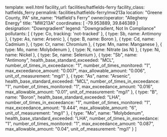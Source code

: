 template: well.html
facility_url: facilities/hatfields-ferry
facility_class: hatfields_ferry
permalink: facilities/hatfields-ferry/mw213a
location: "Greene County, PA"
site_name: "Hatfield's Ferry"
owner/operator: "Allegheny Energy"
title: "MW213A"
coordinates: [
  -79.953889,
  39.846389
]
designation: "Downgradient"
legend: "Downgradient, Not In Compliance"
pollutants: [
  {
    type: Co,
    tracking: 'not-tracked'
  },
  {
    type: Sb,
    name: Antimony
  },
  {
    type: As,
    name: Arsenic
  },
  {
    type: B,
    name: Boron
  },
  {
    type: Cd,
    name: Cadmium
  },
  {
    type: Cr,
    name: Chromium
  },
  {
    type: Mn,
    name: Manganese
  },
  {
    type: Mo,
    name: Molybdenum
  },
  {
    type: N,
    name: Nitrate (as N)
  },
  {
    type: Ni,
    name: Nickel
  },
  {
    type: Se,
    name: Selenium
  },
  {
  type: "Sb",
  name: "Antimony",
  health_base_standard_exceeded: "MCL",
  number_of_times_in_exceedance: "1",
  number_of_times_monitored: "1",
  max_exceedance_amount: "0.007",
  max_allowable_amount: "0.006",
  unit_of_measurement: "mg/l"
  },
  {
  type: "As",
  name: "Arsenic",
  health_base_standard_exceeded: "MCL",
  number_of_times_in_exceedance: "1",
  number_of_times_monitored: "1",
  max_exceedance_amount: "0.016",
  max_allowable_amount: "0.01",
  unit_of_measurement: "mg/l"
  },
  {
  type: "B",
  name: "Boron",
  health_base_standard_exceeded: "LHA",
  number_of_times_in_exceedance: "1",
  number_of_times_monitored: "1",
  max_exceedance_amount: "9.444",
  max_allowable_amount: "6",
  unit_of_measurement: "mg/l"
  },
  {
  type: "Mo",
  name: "Molybdenum",
  health_base_standard_exceeded: "LHA",
  number_of_times_in_exceedance: "1",
  number_of_times_monitored: "1",
  max_exceedance_amount: "0.087",
  max_allowable_amount: "0.04",
  unit_of_measurement: "mg/l"
  }
]

